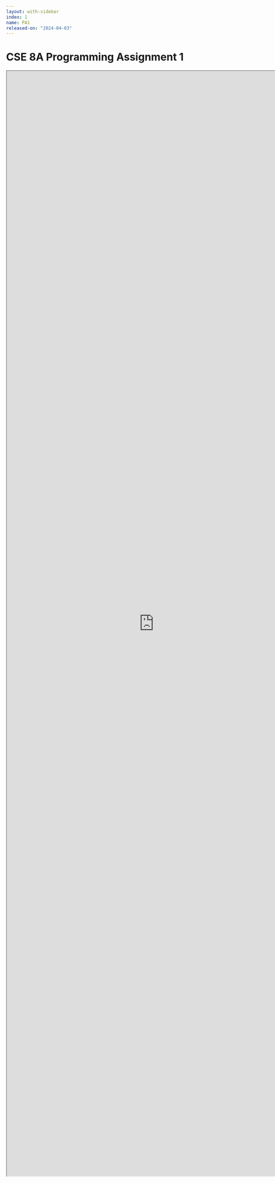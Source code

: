```yaml
---
layout: with-sidebar
index: 1
name: PA1
released-on: "2024-04-03"
---
```


# CSE 8A Programming Assignment 1

<iframe src="https://docs.google.com/document/d/e/2PACX-1vSX5UspYhcOFEsOs_Y4-nOhtZFxMT_Nf8rwxQEqoEgrWwKACR5seFIMefEd1F85QhXJ7FqkKeCdkToB/pub?embedded=true" width="800px" height="3000px"></iframe>